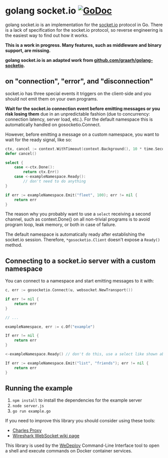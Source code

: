# golang socket.io [![GoDoc](https://godoc.org/github.com/qengli/gosocketio-client?status.svg)](https://github.com/qengli/gosocketio-client)

golang socket.io is an implementation for the [socket.io](https://socket.io) protocol in Go. There is a lack of specification for the socket.io protocol, so reverse engineering is the easiest way to find out how it works.

**This is a work in progress. Many features, such as middleware and binary support, are missing.**

**golang socket.io is an adapted work from [github.com/graarh/golang-socketio](https://github.com/graarh/golang-socketio).**


## on "connection", "error", and "disconnection"
socket.io has three special events it triggers on the client-side and you should not emit them on your own programs.

**Wait for the socket.io connection event before emitting messages or you risk losing them** due in an unpredictable fashion (due to concurrency: connection latency, server load, etc.). For the default namespace this is automatically handled on gosocketio.Connect.

However, before emitting a message on a custom namespace, you want to wait for the ready signal, like so:

```go
ctx, cancel := context.WithTimeout(context.Background(), 10 * time.Second)
defer cancel()

select {
	case <-ctx.Done():
		return ctx.Err()
	case <-exampleNamespace.Ready():
		// don't need to do anything
}

if err := exampleNamespace.Emit("fleet", 100); err != nil {
	return err
}
```

The reason why you probably want to use a `select` receiving a second channel, such as context.Done() on all non-trivial programs is to avoid program loop, leak memory, or both in case of failure.

The default namespace is automatically ready after establishing the socket.io session. Therefore, `*gosocketio.Client` doesn't expose a `Ready()` method.

## Connecting to a socket.io server with a custom namespace
You can connect to a namespace and start emitting messages to it with:

```go
c, err := gosocketio.Connect(u, websocket.NewTransport())

if err != nil {
	return err
}

// ...

exampleNamespace, err := c.Of("example")	

If err != nil {
	return err
}

<-exampleNamespace.Ready() // don't do this, use a select like shown above instead!

If err := exampleNamespace.Emit("list", "friends"); err != nil {
	return err
}
```

## Running the example

1. `npm install` to install the dependencies for the example server
2. `node server.js`
2. `go run example.go`

If you need to improve this library you should consider using these tools:

* [Charles Proxy](https://www.charlesproxy.com)
* [Wireshark WebSocket wiki page](https://wiki.wireshark.org/WebSocket)

This library is used by the [WeDeploy](https://wedeploy.com) Command-Line Interface tool to open a shell and execute commands on Docker container services.